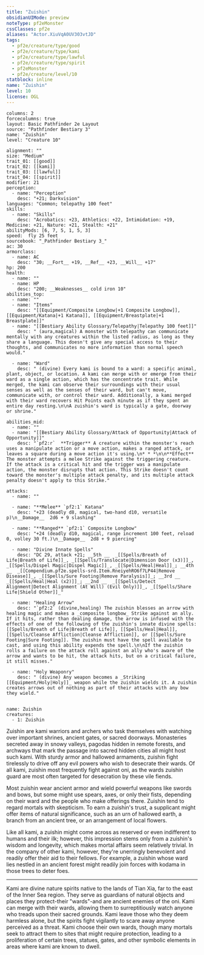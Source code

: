 ```yaml
---
title: "Zuishin"
obsidianUIMode: preview
noteType: pf2eMonster
cssClasses: pf2e
aliases: "Actor.XiuVqA0UV303vtJD" 
tags:
  - pf2e/creature/type/good
  - pf2e/creature/type/kami
  - pf2e/creature/type/lawful
  - pf2e/creature/type/spirit
  - pf2eMonster
  - pf2e/creature/level/10
statblock: inline
name: "Zuishin"
level: 10
license: OGL
---
```


```statblock
columns: 2
forcecolumns: true
layout: Basic Pathfinder 2e Layout
source: "Pathfinder Bestiary 3"
name: "Zuishin"
level: "Creature 10"

alignment: ""
size: "Medium"
trait_01: [[good]]
trait_02: [[kami]]
trait_03: [[lawful]]
trait_04: [[spirit]]
modifier: 21
perception:
  - name: "Perception"
    desc: "+21; Darkvision"
languages: "Common; telepathy 100 feet"
skills:
  - name: "Skills"
    desc: "Acrobatics: +23, Athletics: +22, Intimidation: +19, Medicine: +21, Nature: +21, Stealth: +21"
abilityMods: [6, 7, 5, 1, 5, 3]
speed:  fly 25 feet
sourcebook: "_Pathfinder Bestiary 3_"
ac: 30
armorclass:
  - name: AC
    desc: "30; __Fort__ +19, __Ref__ +23, __Will__ +17"
hp: 200
health:
  - name: ""
  - name: HP
    desc: "200; __Weaknesses__ cold iron 10"
abilities_top:
  - name: ""
  - name: "Items"
    desc: "[[Equipment/Composite Longbow|+1 Composite Longbow]], [[Equipment/Katana|+1 Katana]], [[Equipment/Breastplate|+1 Breastplate]]"
  - name: "[[Bestiary Ability Glossary/Telepathy|Telepathy 100 feet]]"
    desc: " (aura,magical) A monster with telepathy can communicate mentally with any creatures within the listed radius, as long as they share a language. This doesn't give any special access to their thoughts, and communicates no more information than normal speech would."

  - name: "Ward"
    desc: " (divine) Every kami is bound to a ward: a specific animal, plant, object, or location. A kami can merge with or emerge from their ward as a single action, which has the concentrate trait. While merged, the kami can observe their surroundings with their usual senses as well as the senses of their ward, but can't move, communicate with, or control their ward. Additionally, a kami merged with their ward recovers Hit Points each minute as if they spent an entire day resting.\n\nA zuishin's ward is typically a gate, doorway or shrine."

abilities_mid:
  - name: ""
  - name: "[[Bestiary Ability Glossary/Attack of Opportunity|Attack of Opportunity]]"
    desc: "`pf2:r`  **Trigger** A creature within the monster's reach uses a manipulate action or a move action, makes a ranged attack, or leaves a square during a move action it's using.\n* * *\n\n**Effect** The monster attempts a melee Strike against the triggering creature. If the attack is a critical hit and the trigger was a manipulate action, the monster disrupts that action. This Strike doesn't count toward the monster's multiple attack penalty, and its multiple attack penalty doesn't apply to this Strike."

attacks:
  - name: ""

  - name: "**Melee** `pf2:1` Katana"
    desc: "+23 (deadly d8, magical, two-hand d10, versatile p)\n__Damage__  2d6 + 9 slashing"

  - name: "**Ranged** `pf2:1` Composite Longbow"
    desc: "+24 (deadly d10, magical, range increment 100 feet, reload 0, volley 30 ft.)\n__Damage__  2d8 + 9 piercing"

  - name: "Divine Innate Spells"
    desc: "DC 29, attack +21; __5th __  _[[Spells/Breath of Life|Breath of Life]]_, _[[Spells/Translocate|Dimension Door (x3)]]_, _[[Spells/Dispel Magic|Dispel Magic]]_, _[[Spells/Heal|Heal]]_; __4th __  _[[Compendium.pf2e.spells-srd.Item.RneiyehRO6f7LP44|Remove Disease]]_, _[[Spells/Sure Footing|Remove Paralysis]]_; __3rd __  _[[Spells/Heal|Heal (x2)]]_; __2nd __  _[[Spells/Detect Alignment|Detect Alignment (At Will) (Evil Only)]]_, _[[Spells/Share Life|Shield Other]]_"

  - name: "Healing Arrow"
    desc: "`pf2:2` (divine,healing) The zuishin blesses an arrow with healing magic and makes a _composite longbow_ Strike against an ally. If it hits, rather than dealing damage, the arrow is infused with the effects of one of the following of the zuishin's innate divine spells: [[Spells/Breath of Life|Breath of Life]], [[Spells/Heal|Heal]], [[Spells/Cleanse Affliction|Cleanse Affliction]], or [[Spells/Sure Footing|Sure Footing]]. The zuishin must have the spell available to cast, and using this ability expends the spell.\n\nIf the zuishin rolls a failure on the attack roll against an ally who's aware of the arrow and wants to be hit, the attack hits, but on a critical failure, it still misses."

  - name: "Holy Weaponry"
    desc: " (divine) Any weapon becomes a _Striking [[Equipment/Holy|Holy]]_ weapon while the zuishin wields it. A zuishin creates arrows out of nothing as part of their attacks with any bow they wield."
 
```

```encounter-table
name: Zuishin
creatures:
  - 1: Zuishin
```



Zuishin are kami warriors and archers who task themselves with watching over important shrines, ancient gates, or sacred doorways. Monasteries secreted away in snowy valleys, pagodas hidden in remote forests, and archways that mark the passage into sacred hidden cities all might host such kami. With sturdy armor and hallowed armaments, zuishin fight tirelessly to drive off any evil powers who wish to desecrate their wards. Of all kami, zuishin most frequently fight against oni, as the wards zuishin guard are most often targeted for desecration by these vile fiends.

Most zuishin wear ancient armor and wield powerful weapons like swords and bows, but some might use spears, axes, or only their fists, depending on their ward and the people who make offerings there. Zuishin tend to regard mortals with skepticism. To earn a zuishin's trust, a supplicant might offer items of natural significance, such as an urn of hallowed earth, a branch from an ancient tree, or an arrangement of local flowers.

Like all kami, a zuishin might come across as reserved or even indifferent to humans and their ilk; however, this impression stems only from a zuishin's wisdom and longevity, which makes mortal affairs seem relatively trivial. In the company of other kami, however, they're unerringly benevolent and readily offer their aid to their fellows. For example, a zuishin whose ward lies nestled in an ancient forest might readily join forces with kodama in those trees to deter foes.

* * *

Kami are divine nature spirits native to the lands of Tian Xia, far to the east of the Inner Sea region. They serve as guardians of natural objects and places they protect-their "wards"-and are ancient enemies of the oni. Kami can merge with their wards, allowing them to surreptitiously watch anyone who treads upon their sacred grounds. Kami leave those who they deem harmless alone, but the spirits fight vigilantly to scare away anyone perceived as a threat. Kami choose their own wards, though many mortals seek to attract them to sites that might require protection, leading to a proliferation of certain trees, statues, gates, and other symbolic elements in areas where kami are known to dwell.
